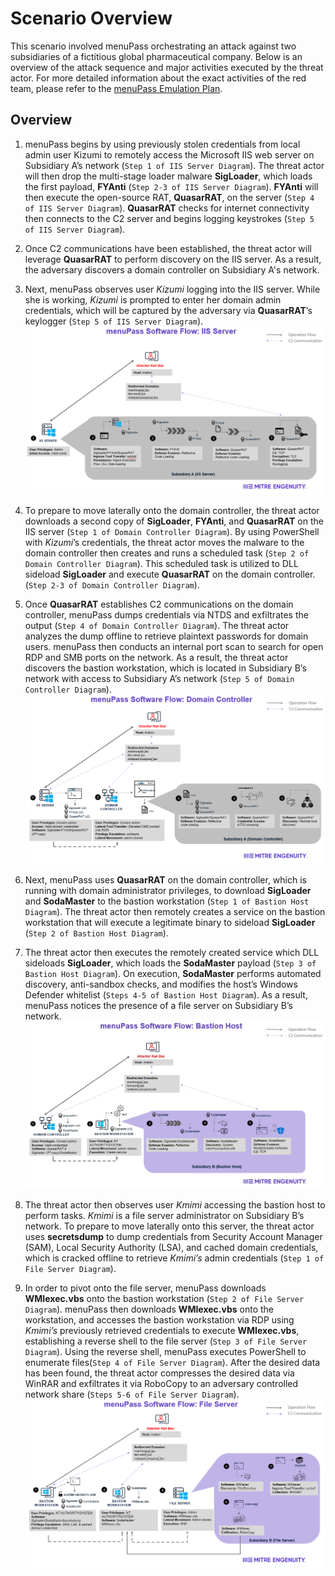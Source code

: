 # Scenario Overview

This scenario involved menuPass orchestrating an attack against two subsidiaries of a fictitious global pharmaceutical company. Below is an overview of the attack sequence and major activities executed by the threat actor. For more detailed information about the exact activities of the red team, please refer to the [menuPass Emulation Plan](../Emulation_Plan/MSR2_menuPass_Scenario.md).

## Overview

1. menuPass begins by using previously stolen credentials from local admin user Kizumi to remotely access the Microsoft IIS web server on Subsidiary A’s network (`Step 1 of IIS Server Diagram`). The threat actor will then drop the multi-stage loader malware **SigLoader**, which loads the first payload, **FYAnti**  (`Step 2-3 of IIS Server Diagram`). **FYAnti** will then execute the open-source RAT, **QuasarRAT**, on the server (`Step 4 of IIS Server Diagram`). **QuasarRAT** checks for internet connectivity then connects to the C2 server and begins logging keystrokes (`Step 5 of IIS Server Diagram`).
2. Once C2 communications have been established, the threat actor will leverage **QuasarRAT** to perform discovery on the IIS server. As a result, the adversary discovers a domain controller on Subsidiary A's network.
3. Next, menuPass observes user _Kizumi_ logging into the IIS server. While she is working, _Kizumi_ is prompted to enter her domain admin credentials, which will be captured by the adversary via **QuasarRAT**’s keylogger (`Step 5 of IIS Server Diagram`).
![](../Resources/images/menuPass_Software_Flow_ISS_Server.png)

4. To prepare to move laterally onto the domain controller, the threat actor downloads a second copy of **SigLoader**, **FYAnti**, and **QuasarRAT** on the IIS server (`Step 1 of Domain Controller Diagram`). By using PowerShell with _Kizumi_’s credentials, the threat actor moves the malware to the domain controller then creates and runs a scheduled task (`Step 2 of Domain Controller Diagram`). This scheduled task is utilized to DLL sideload **SigLoader** and execute **QuasarRAT** on the domain controller. (`Step 2-3 of Domain Controller Diagram`).
5. Once **QuasarRAT** establishes C2 communications on the domain controller, menuPass dumps credentials via NTDS and exfiltrates the output (`Step 4 of Domain Controller Diagram`). The threat actor analyzes the dump offline to retrieve plaintext passwords for domain users. menuPass then conducts an internal port scan to search for open RDP and SMB ports on the network. As a result, the threat actor discovers the bastion workstation, which is located in Subsidiary B’s network with access to Subsidiary A’s network (`Step 5 of Domain Controller Diagram`).
![](../Resources/images/menuPass_Software_Flow_Domain_Controller.png)

6. Next, menuPass uses **QuasarRAT** on the domain controller, which is running with domain administrator privileges, to download **SigLoader** and **SodaMaster** to the bastion workstation (`Step 1 of Bastion Host Diagram`). The threat actor then remotely creates a service on the bastion workstation that will execute a legitimate binary to sideload **SigLoader** (`Step 2 of Bastion Host Diagram`).

7. The threat actor then executes the remotely created service which DLL sideloads **SigLoader**, which loads the **SodaMaster** payload (`Step 3 of Bastion Host Diagram`). On execution, **SodaMaster** performs automated discovery, anti-sandbox checks, and modifies the host’s Windows Defender whitelist (`Steps 4-5 of Bastion Host Diagram`). As a result, menuPass notices the presence of a file server on Subsidiary B’s network.
![](../Resources/images/menuPass_Software_Flow_Bastion_Host.png)

8. The threat actor then observes user _Kmimi_ accessing the bastion host to perform tasks. _Kmimi_ is a file server administrator on Subsidiary B’s network. To prepare to move laterally onto this server, the threat actor uses **secretsdump** to dump credentials from Security Account Manager (SAM), Local Security Authority (LSA), and cached domain credentials, which is cracked offline to retrieve _Kmimi’s_ admin credentials (`Step 1 of File Server Diagram`).
9. In order to pivot onto the file server, menuPass downloads **WMIexec.vbs** onto the bastion workstation (`Step 2 of File Server Diagram`). menuPass then downloads **WMIexec.vbs** onto the workstation, and accesses the bastion workstation via RDP using _Kmimi’s_ previously retrieved credentials to execute **WMIexec.vbs**, establishing a reverse shell to the file server (`Step 3 of File Server Diagram`). Using the reverse shell, menuPass executes PowerShell to enumerate files(`Step 4 of File Server Diagram`). After the desired data has been found, the threat actor compresses the desired data via WinRAR and exfiltrates it via RoboCopy to an adversary controlled network share (`Steps 5-6 of File Server Diagram`).
![](../Resources/images/menuPass_Software_Flow_File_Server.png)
